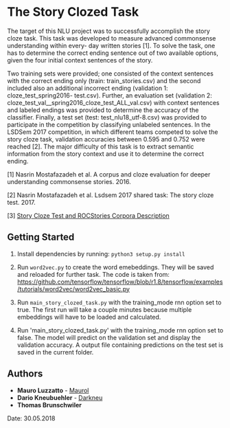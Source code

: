 
# The Story Clozed Task

The target of this NLU project was to successfully accomplish the story
cloze task. This task was developed to measure advanced commonsense understanding within every-
day written stories [1]. To solve the task, one has to determine the correct ending sentence out of two
available options, given the four initial context sentences of the story. 

Two training sets were provided; one consisted of the context sentences with the correct ending only (train: train_stories.csv)
and the second included also an additional incorrect ending (validation 1: cloze_test_spring2016-
test.csv). Further, an evaluation set (validation 2: cloze_test_val__spring2016_cloze_test_ALL_val.csv) with
context sentences and labeled endings was provided to determine the accuracy of the classifier.
Finally, a test set (test: test_nlu18_utf-8.csv) was provided to participate in the competition by classifying
unlabeled sentences.
In the LSDSem 2017 competition, in which different teams competed to solve the story cloze task,
validation accuracies between 0.595 and 0.752 were reached [2]. The major difficulty of this task
is to extract semantic information from the story context and use it to determine the correct ending.


[1] Nasrin Mostafazadeh et al. A corpus and cloze evaluation for deeper understanding commonsense
stories. 2016.

[2] Nasrin Mostafazadeh et al. Lsdsem 2017 shared task: The story cloze test. 2017.

[3] [Story Cloze Test and ROCStories Corpora Description](http://cs.rochester.edu/nlp/rocstories/)


## Getting Started
1. Install dependencies by running: `python3 setup.py install`

2. Run `word2vec.py` to create the word emebeddings. They will be saved and reloaded for further task. The code is taken from: https://github.com/tensorflow/tensorflow/blob/r1.8/tensorflow/examples/tutorials/word2vec/word2vec_basic.py

3. Run `main_story_clozed_task.py` with the training_mode rnn option set to true. The first run will take a couple minutes because multiple embeddings will have to be loaded and calculated.

4. Run 'main_story_clozed_task.py' with the training_mode rnn option set to false. The model will predict on the validation set and display the validation accuracy. A output file containing predictions on the test set is saved in the current folder.

## Authors
* **Mauro Luzzatto** - [Maurol](https://github.com/MauroLuzzatto)
* **Dario Kneubuehler** - [Darkneu](https://github.com/Darkneu)
* **Thomas Brunschwiler**

Date: 30.05.2018
